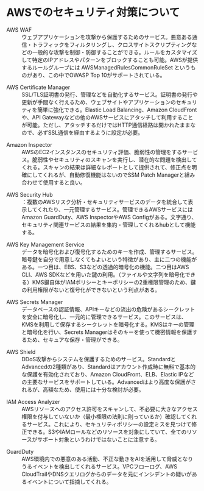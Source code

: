 # AWSでのセキュリティ対策について

<dl>
<dt>AWS WAF<dt>
<dd>ウェブアプリケーションを攻撃から保護するためのサービス。悪意ある通信・トラフィックをフィルタリングし、クロスサイトスクリプティングなどの一般的な攻撃を制御・防御することができる。ルールをカスタマイズして特定のIPアドレスやパターンをブロックすることも可能。AWSが提供するルールグループには AWSManagedRulesCommonRuleSet というものがあり、この中でOWASP Top 10がサポートされている。</dd>
<dl>

<dl>
<dt>AWS Certificate Manager<dt>
<dd>SSL/TLS証明書の発行、管理などを自動化するサービス。証明書の発行や更新が手間なく行えるため、ウェブサイトやアプリケーションのセキュリティを簡単に強化できる。Elastic Load Balancing、Amazon CloudFrontや、API Gatewayなどの他のAWSサービスにアタッチして利用することが可能。ただし、アタッチするだけではHTTP通信経路は開かれたままなので、必ずSSL通信を経由するように設定が必要。</dd>
<dl>

<dl>
<dt>Amazon Inspector<dt>
<dd>AWSのEC2インスタンスのセキュリティ評価、脆弱性の管理をするサービス。脆弱性やセキュリティのスキャンを実行し、潜在的な問題を検出してくれる。スキャンの結果は詳細なレポートとして提供されて、修正点を明確にしてくれるが、自動修復機能はないのでSSM Patch Managerと組み合わせて使用すると良い。</dd>
<dl>


<dl>
<dt>AWS Security Hub<dt>
<dd>：複数のAWSリスク分析・セキュリティサービスのデータを統合して表示してくれたり、一元管理するサービス。管理できるAWSサービスにはAmazon GuardDuty、AWS InspectorやAWS Configがある。文字通り、セキュリティ関連サービスの結果を集約・管理してくれるhubとして機能する。</dd>
<dl>

<dl>
<dt>AWS Key Management Service<dt>
<dd>データを暗号化および復号化するためのキーを作成、管理するサービス。暗号鍵を自分で用意しなくてもよいという特徴があり、主に二つの機能がある。一つ目は、EBS、S3などの透過的暗号化の機能。二つ目はAWS CLI、AWS SDKなどを用いた鍵の利用。（ファイルや文字列を暗号化できる）KMS鍵自体がIAMポリシーとキーポリシーの2重権限管理のため、鍵の利用権限がないと復号化ができないという利点がある。</dd>
<dl>

<dl>
<dt>AWS Secrets Manager<dt>
<dd>データベースの認証情報、APIキーなどの流出の危険があるシークレットを安全に暗号化し、一元的に管理できるサービス。このサービスは、KMSを利用して保存するシークレットを暗号化する。KMSはキーの管理と暗号化を行い、Secrets Managerはそのキーを使って機密情報を保護するため、セキュアな保存・管理ができる。</dd>
<dl>

<dl>
<dt>AWS Shield<dt>
<dd>DDoS攻撃からシステムを保護するためのサービス。StandardとAdvancedの2種類があり、Standardはアカウント作成時に無料で基本的な保護を有効化されており、Amazon CloudFront、ELB、Elastic IPなどの主要なサービスをサポートしている。Advancedはより高度な保護がされるが、高額なため、使用には十分な検討が必要。</dd>
<dl>

<dl>
<dt>IAM Access Analyzer<dt>
<dd>AWSリソースへのアクセス許可をスキャンして、不必要に大きなアクセス権限を付与していないか（最小権限の法則に則っているか）確認してくれるサービス。これにより、セキュリティポリシーの設定ミスを見つけて修正できる。S3やIAMロールなどのリソースを対象にしていて、全てのリソースがサポート対象というわけではないことに注意する。</dd>
<dl>

<dl>
<dt>GuardDuty<dt>
<dd>AWS環境内での悪意のある活動、不正な動きをAIを活用して脅威となりうるイベントを検出してくれるサービス。VPCフローログ、AWS CloudTrailやDNSクエリログからのデータを元にインシデントの疑いがあるイベントについて指摘してくれる。</dd>
<dl>